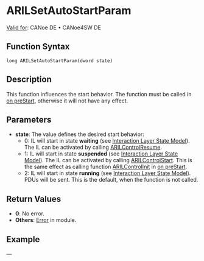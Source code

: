 # ARILSetAutoStartParam

[Valid for](../../../Shared/FeatureAvailability.md): CANoe DE • CANoe4SW DE

## Function Syntax

```
long ARILSetAutoStartParam(dword state)
```

## Description

This function influences the start behavior. The function must be called in [on preStart](../../Other/EventProcedures/CAPLfunctionsEventproceduresMeasurementSystem.md), otherwise it will not have any effect.

## Parameters

- **state**: The value defines the desired start behavior:
  - 0: IL will start in state **waiting** (see [Interaction Layer State Model](../../../CANoeCANalyzer/LibrariesPackages/AUTOSARpduIL/AUTOSARpduILStateModel.md)). The IL can be activated by calling [ARILControlResume](CAPLfunctionARILControlResume.md).
  - 1: IL will start in state **suspended** (see [Interaction Layer State Model](../../../CANoeCANalyzer/LibrariesPackages/AUTOSARpduIL/AUTOSARpduILStateModel.md)). The IL can be activated by calling [ARILControlStart](CAPLfunctionARILControlStart.md). This is the same effect as calling function [ARILControlInit](CAPLfunctionARILControlInit.md) in [on preStart](../../Other/EventProcedures/CAPLfunctionsEventproceduresMeasurementSystem.md).
  - 2: IL will start in state **running** (see [Interaction Layer State Model](../../../CANoeCANalyzer/LibrariesPackages/AUTOSARpduIL/AUTOSARpduILStateModel.md)). PDUs will be sent. This is the default, when the function is not called.

## Return Values

- **0**: No error.
- **Others**: [Error](../../../CANoeCANalyzer/LibrariesPackages/AUTOSARpduIL/AUTOSARpduILReturnCodes.md) in module.

## Example

—
